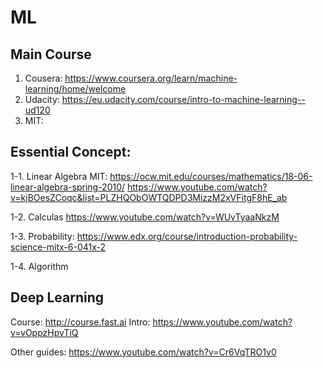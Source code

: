 # ML

## Main Course
1. Cousera: https://www.coursera.org/learn/machine-learning/home/welcome
2. Udacity: https://eu.udacity.com/course/intro-to-machine-learning--ud120
3. MIT:

## Essential Concept:

1-1. Linear Algebra
MIT: https://ocw.mit.edu/courses/mathematics/18-06-linear-algebra-spring-2010/
https://www.youtube.com/watch?v=kjBOesZCoqc&list=PLZHQObOWTQDPD3MizzM2xVFitgF8hE_ab


1-2. Calculas
https://www.youtube.com/watch?v=WUvTyaaNkzM

1-3. Probability: https://www.edx.org/course/introduction-probability-science-mitx-6-041x-2

1-4. Algorithm

## Deep Learning
Course: http://course.fast.ai
Intro: https://www.youtube.com/watch?v=vOppzHpvTiQ

Other guides:
https://www.youtube.com/watch?v=Cr6VqTRO1v0
